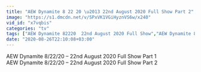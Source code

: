 ```yaml
---
title: "AEW Dynamite 8 22 20 \u2013 22nd August 2020 Full Show Part 2"
image: "https://s1.dmcdn.net/v/SPxVK1VGiHyznVS6w/x240"
vid_id: "x7vqbis"
categories: "tv"
tags: ["AEW Dynamite 82220  22nd August 2020 Full Show","AEW Dynamite 82220  22nd August 2020","AEW Dynamite 82220"]
date: "2020-08-26T22:10:08+03:00"
---
```

AEW Dynamite 8/22/20 – 22nd August 2020 Full Show Part 1     <br>AEW Dynamite 8/22/20 – 22nd August 2020 Full Show Part 2
